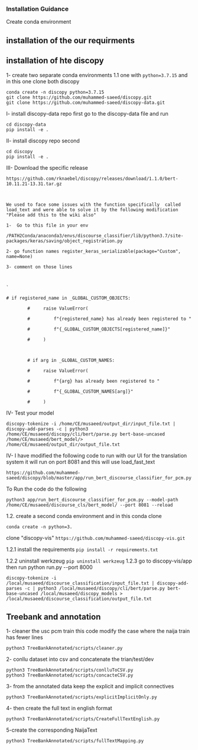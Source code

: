### Installation Guidance
Create conda environment


## installation of the our requirments


## installation of hte discopy

1- create two separate conda environments 
1.1 one with `python=3.7.15` and in this one clone both discopy 

```
conda create -n discopy python=3.7.15
git clone https://github.com/muhammed-saeed/discopy.git
git clone https://github.com/muhammed-saeed/discopy-data.git

```

I- install discopy-data repo first go to the discopy-data file and run

```
cd discopy-data
pip install -e .

```

II- install discopy repo second

```
cd discopy
pip install -e .

```

III- Download the specific release

`https://github.com/rknaebel/discopy/releases/download/1.1.0/bert-10.11.21-13.31.tar.gz`


```


We used to face some issues with the function specifically  called load_text and were able to solve it by the following modification "Please add this to the wiki also"

1-  Go to this file in your env

/PATH2Conda/anaconda3/envs/discourse_classifier/lib/python3.7/site-packages/keras/saving/object_registration.py

2- go function names register_keras_serializable(package="Custom", name=None)

3- comment on those lines

 

`

# if registered_name in _GLOBAL_CUSTOM_OBJECTS:

        #     raise ValueError(

        #         f"{registered_name} has already been registered to "

        #         f"{_GLOBAL_CUSTOM_OBJECTS[registered_name]}"

        #     )

 

        # if arg in _GLOBAL_CUSTOM_NAMES:

        #     raise ValueError(

        #         f"{arg} has already been registered to "

        #         f"{_GLOBAL_CUSTOM_NAMES[arg]}"

        #     )

```


IV- Test your model 

```
discopy-tokenize -i /home/CE/musaeed/output_dir/input_file.txt | discopy-add-parses -c | python3 /home/CE/musaeed/discopy/cli/bert/parse.py bert-base-uncased /home/CE/musaeed/bert_model/> /home/CE/musaeed/output_dir/output_file.txt
```
 IV- I have modified the following code to run  with our UI for the translation system it will run on port 8081 and this will use load_fast_text


```
https://github.com/muhammed-saeed/discopy/blob/master/app/run_bert_discourse_classifier_for_pcm.py
```
To Run the code do the following

```
python3 app/run_bert_discourse_classifier_for_pcm.py --model-path /home/CE/musaeed/discourse_cls/bert_model/ --port 8081 --reload

```
     

1.2. create a second conda environment and in this conda clone 

`conda create -n python=3.`

clone "discopy-vis" 
`https://github.com/muhammed-saeed/discopy-vis.git`

 
 1.2.1 install the requirements 
 `pip install -r requirements.txt `

1.2.2 uninstall werkzeug `pip uninstall werkzeug`
1.2.3 go to discopy-vis/app 
then run  python run.py --port 8000

```
discopy-tokenize -i /local/musaeed/discourse_classification/input_file.txt | discopy-add-parses -c | python3 /local/musaeed/discopy/cli/bert/parse.py bert-base-uncased /local/musaeed/discopy_models > /local/musaeed/discourse_classification/output_file.txt
```

## Treebank and annotation

1- cleaner the usc pcm train
this code modify the case where the naija train has fewer lines

```
python3 TreeBankAnnotated/scripts/cleaner.py

```
2- conllu dataset into csv and concatenate the trian/test/dev

```
python3 TreeBankAnnotated/scripts/conlluToCSV.py
python3 TreeBankAnnotated/scripts/concacteCSV.py
```

3- from the annotated data keep the explicit and implicit connectives


```
python3 TreeBankAnnotated/scripts/explicitImplicitOnly.py
```


4- then create the full text in english format

```
python3 TreeBankAnnotated/scripts/CreateFullTextEnglish.py
```


5-create the corresponding NaijaText

```
python3 TreeBankAnnotated/scripts/fullTextMapping.py

```



